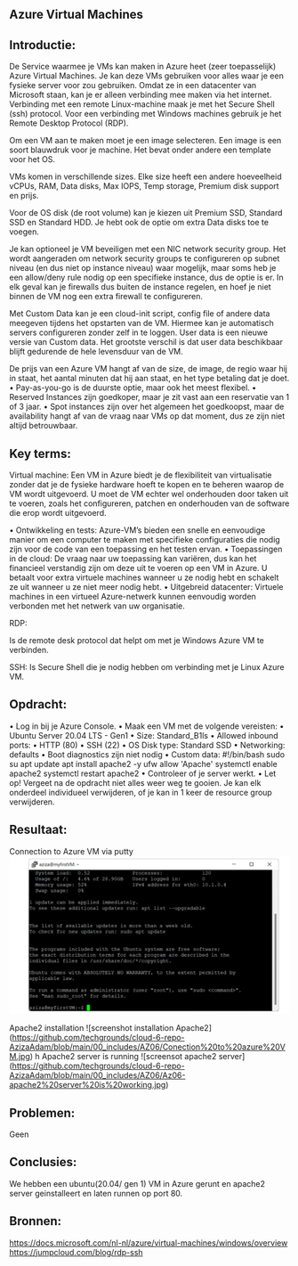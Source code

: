 ## Azure Virtual Machines
## Introductie:
De Service waarmee je VMs kan maken in Azure heet (zeer toepasselijk) Azure Virtual Machines. Je kan deze VMs gebruiken voor alles waar je een fysieke server voor zou gebruiken. Omdat ze in een datacenter van Microsoft staan, kan je er alleen verbinding mee maken via het internet. Verbinding met een remote Linux-machine maak je met het Secure Shell (ssh) protocol. Voor een verbinding met Windows machines gebruik je het Remote Desktop Protocol (RDP).

Om een VM aan te maken moet je een image selecteren. Een image is een soort blauwdruk voor je machine. Het bevat onder andere een template voor het OS.

VMs komen in verschillende sizes. Elke size heeft een andere hoeveelheid vCPUs, RAM, Data disks, Max IOPS, Temp storage, Premium disk support en prijs.

Voor de OS disk (de root volume) kan je kiezen uit Premium SSD, Standard SSD en Standard HDD. Je hebt ook de optie om extra Data disks toe te voegen.

Je kan optioneel je VM beveiligen met een NIC network security group. Het wordt aangeraden om network security groups te configureren op subnet niveau (en dus niet op instance niveau) waar mogelijk, maar soms heb je een allow/deny rule nodig op een specifieke instance, dus de optie is er. In elk geval kan je firewalls dus buiten de instance regelen, en hoef je niet binnen de VM nog een extra firewall te configureren.

Met Custom Data kan je een cloud-init script, config file of andere data meegeven tijdens het opstarten van de VM. Hiermee kan je automatisch servers configureren zonder zelf in te loggen.
User data is een nieuwe versie van Custom data. Het grootste verschil is dat user data beschikbaar blijft gedurende de hele levensduur van de VM.


De prijs van een Azure VM hangt af van de size, de image, de regio waar hij in staat, het aantal minuten dat hij aan staat, en het type betaling dat je doet.
•	Pay-as-you-go is de duurste optie, maar ook het meest flexibel.
•	Reserved Instances zijn goedkoper, maar je zit vast aan een reservatie van 1 of 3 jaar.
•	Spot instances zijn over het algemeen het goedkoopst, maar de availability hangt af van de vraag naar VMs op dat moment, dus ze zijn niet altijd betrouwbaar.

## Key terms:

Virtual machine:
 Een VM in Azure biedt je de flexibiliteit van virtualisatie zonder dat je de fysieke hardware hoeft te kopen en te beheren waarop de VM wordt uitgevoerd. U moet de VM echter wel onderhouden door taken uit te voeren, zoals het configureren, patchen en onderhouden van de software die erop wordt uitgevoerd. 


•	Ontwikkeling en tests: Azure-VM’s bieden een snelle en eenvoudige manier om een computer te maken met specifieke configuraties die nodig zijn voor de code van een toepassing en het testen ervan.
•	Toepassingen in de cloud: De vraag naar uw toepassing kan variëren, dus kan het financieel verstandig zijn om deze uit te voeren op een VM in Azure. U betaalt voor extra virtuele machines wanneer u ze nodig hebt en schakelt ze uit wanneer u ze niet meer nodig hebt.
•	Uitgebreid datacenter: Virtuele machines in een virtueel Azure-netwerk kunnen eenvoudig worden verbonden met het netwerk van uw organisatie.


RDP:

Is de remote desk protocol dat helpt om met je Windows Azure VM te verbinden.


SSH:
Is Secure Shell die je nodig hebben om verbinding met je Linux Azure VM.




## Opdracht:
•	Log in bij je Azure Console.
•	Maak een VM met de volgende vereisten:
•	Ubuntu Server 20.04 LTS - Gen1
•	Size: Standard_B1ls
•	Allowed inbound ports:
•	HTTP (80)
•	SSH (22)
•	OS Disk type: Standard SSD
•	Networking: defaults
•	Boot diagnostics zijn niet nodig
•	Custom data: 
	#!/bin/bash
sudo su
apt update
apt install apache2 -y
ufw allow 'Apache'
systemctl enable apache2
systemctl restart apache2
•	Controleer of je server werkt.
•	Let op! Vergeet na de opdracht niet alles weer weg te gooien. Je kan elk onderdeel individueel verwijderen, of je kan in 1 keer de resource group verwijderen.

## Resultaat:
Connection to Azure VM via putty
![screenshot Azure-VM](https://github.com/techgrounds/cloud-6-repo-AzizaAdam/blob/main/00_includes/AZ06/Conection%20to%20azure%20VM.jpg)

Apache2 installation
![screenshot installation Apache2] (https://github.com/techgrounds/cloud-6-repo-AzizaAdam/blob/main/00_includes/AZ06/Conection%20to%20azure%20VM.jpg)
h
Apache2 server is running
![screensot apache2 server] (https://github.com/techgrounds/cloud-6-repo-AzizaAdam/blob/main/00_includes/AZ06/Az06-apache2%20server%20is%20working.jpg)

## Problemen:
Geen


## Conclusies:
We hebben een ubuntu(20.04/ gen 1) VM in Azure gerunt en apache2 server geinstalleert en laten runnen op port 80.

## Bronnen:
https://docs.microsoft.com/nl-nl/azure/virtual-machines/windows/overview
https://jumpcloud.com/blog/rdp-ssh


